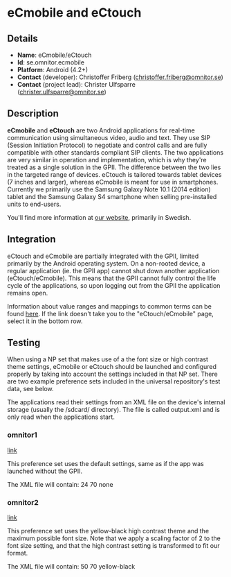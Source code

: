 # eCmobile and eCtouch

## Details

* __Name__: eCmobile/eCtouch
* __Id__: se.omnitor.ecmobile
* __Platform__: Android (4.2+)
* __Contact__ (developer): Christoffer Friberg (christoffer.friberg@omnitor.se)
* __Contact__ (project lead): Christer Ulfsparre (christer.ulfsparre@omnitor.se)

## Description
__eCmobile__ and __eCtouch__ are two Android applications for real-time communication using simultaneous video, audio and text. They use SIP (Session Initiation Protocol) to negotiate and control calls and are fully compatible with other standards compliant SIP clients. 
The two applications are very similar in operation and implementation, which is why they're treated as a single solution in the GPII. The difference between the two lies in the targeted range of devices. eCtouch is tailored towards tablet devices (7 inches and larger), whereas eCmobile is meant for use in smartphones. Currently we primarily use the Samsung Galaxy Note 10.1 (2014 edition) tablet and the Samsung Galaxy S4 smartphone when selling pre-installed units to end-users.

You'll find more information at [our website](http://www.omnitor.com), primarily in Swedish.

## Integration
eCtouch and eCmobile are partially integrated with the GPII, limited primarily by the Android operating system. On a non-rooted device, a regular application (ie. the GPII app) cannot shut down another application (eCtouch/eCmobile). This means that the GPII cannot fully control the life cycle of the applications, so upon logging out from the GPII the application remains open.


Information about value ranges and mappings to common terms can be found [here](https://docs.google.com/spreadsheet/ccc?key=0AppduB_JZh5EdDRYT1pmOTc5eUpNbkpMckhacUVxWXc&usp=sharing#gid=27). If the link doesn't take you to the "eCtouch/eCmobile" page, select it in the bottom row.

## Testing
When using a NP set that makes use of a the font size or high contrast theme settings, eCmobile or eCtouch should be launched and configured properly by taking into account the settings included in that NP set. There are two example preference sets included in the universal repository's test data, see below.

The applications read their settings from an XML file on the device's internal storage (usually the /sdcard/ directory). The file is called output.xml and is only read when the applications start.

### omnitor1
[link](https://github.com/GPII/universal/blob/master/testData/preferences/omnitor1.json)

This preference set uses the default settings, same as if the app was launched without the GPII.

The XML file will contain:
    <?xml version='1.0' encoding='utf-8' standalone='yes' ?>
    <map>
      <string name='fontsize'>24</string>
      <string name='iconsize'>70</string>
      <string name='theme'>none</string>
    </map>

### omnitor2
[link](https://github.com/GPII/universal/blob/master/testData/preferences/omnitor2.json)

This preference set uses the yellow-black high contrast theme and the maximum possible font size. Note that we apply a scaling factor of 2 to the font size setting, and that the high contrast setting is transformed to fit our format.

The XML file will contain:
    <?xml version='1.0' encoding='utf-8' standalone='yes' ?>
    <map>
      <string name='fontsize'>50</string>
      <string name='iconsize'>70</string>
      <string name='theme'>yellow-black</string>
    </map>